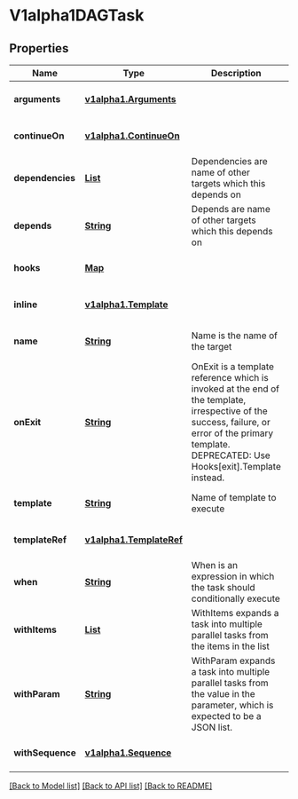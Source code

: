 # V1alpha1DAGTask
## Properties

Name | Type | Description | Notes
------------ | ------------- | ------------- | -------------
**arguments** | [**v1alpha1.Arguments**](v1alpha1.Arguments.md) |  | [optional] [default to null]
**continueOn** | [**v1alpha1.ContinueOn**](v1alpha1.ContinueOn.md) |  | [optional] [default to null]
**dependencies** | [**List**](string.md) | Dependencies are name of other targets which this depends on | [optional] [default to null]
**depends** | [**String**](string.md) | Depends are name of other targets which this depends on | [optional] [default to null]
**hooks** | [**Map**](v1alpha1.LifecycleHook.md) |  | [optional] [default to null]
**inline** | [**v1alpha1.Template**](v1alpha1.Template.md) |  | [optional] [default to null]
**name** | [**String**](string.md) | Name is the name of the target | [optional] [default to null]
**onExit** | [**String**](string.md) | OnExit is a template reference which is invoked at the end of the template, irrespective of the success, failure, or error of the primary template. DEPRECATED: Use Hooks[exit].Template instead. | [optional] [default to null]
**template** | [**String**](string.md) | Name of template to execute | [optional] [default to null]
**templateRef** | [**v1alpha1.TemplateRef**](v1alpha1.TemplateRef.md) |  | [optional] [default to null]
**when** | [**String**](string.md) | When is an expression in which the task should conditionally execute | [optional] [default to null]
**withItems** | [**List**](object.md) | WithItems expands a task into multiple parallel tasks from the items in the list | [optional] [default to null]
**withParam** | [**String**](string.md) | WithParam expands a task into multiple parallel tasks from the value in the parameter, which is expected to be a JSON list. | [optional] [default to null]
**withSequence** | [**v1alpha1.Sequence**](v1alpha1.Sequence.md) |  | [optional] [default to null]

[[Back to Model list]](../README.md#documentation-for-models) [[Back to API list]](../README.md#documentation-for-api-endpoints) [[Back to README]](../README.md)

